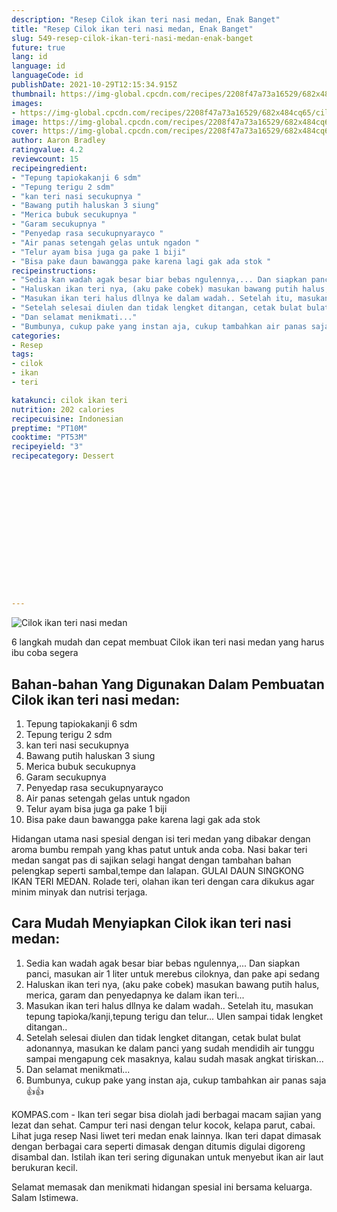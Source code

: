 ```yaml
---
description: "Resep Cilok ikan teri nasi medan, Enak Banget"
title: "Resep Cilok ikan teri nasi medan, Enak Banget"
slug: 549-resep-cilok-ikan-teri-nasi-medan-enak-banget
future: true
lang: id
language: id
languageCode: id
publishDate: 2021-10-29T12:15:34.915Z 
thumbnail: https://img-global.cpcdn.com/recipes/2208f47a73a16529/682x484cq65/cilok-ikan-teri-nasi-medan-foto-resep-utama.webp
images:
- https://img-global.cpcdn.com/recipes/2208f47a73a16529/682x484cq65/cilok-ikan-teri-nasi-medan-foto-resep-utama.webp
image: https://img-global.cpcdn.com/recipes/2208f47a73a16529/682x484cq65/cilok-ikan-teri-nasi-medan-foto-resep-utama.webp
cover: https://img-global.cpcdn.com/recipes/2208f47a73a16529/682x484cq65/cilok-ikan-teri-nasi-medan-foto-resep-utama.webp
author: Aaron Bradley
ratingvalue: 4.2
reviewcount: 15
recipeingredient:
- "Tepung tapiokakanji 6 sdm"
- "Tepung terigu 2 sdm"
- "kan teri nasi secukupnya "
- "Bawang putih haluskan 3 siung"
- "Merica bubuk secukupnya "
- "Garam secukupnya "
- "Penyedap rasa secukupnyarayco "
- "Air panas setengah gelas untuk ngadon "
- "Telur ayam bisa juga ga pake 1 biji"
- "Bisa pake daun bawangga pake karena lagi gak ada stok "
recipeinstructions:
- "Sedia kan wadah agak besar biar bebas ngulennya,... Dan siapkan panci, masukan air 1 liter untuk merebus ciloknya, dan pake api sedang"
- "Haluskan ikan teri nya, (aku pake cobek) masukan bawang putih halus, merica, garam dan penyedapnya ke dalam ikan teri..."
- "Masukan ikan teri halus dllnya ke dalam wadah.. Setelah itu, masukan tepung tapioka/kanji,tepung terigu dan telur... Ulen sampai tidak lengket ditangan.."
- "Setelah selesai diulen dan tidak lengket ditangan, cetak bulat bulat adonannya, masukan ke dalam panci yang sudah mendidih air tunggu sampai mengapung cek masaknya, kalau sudah masak angkat tiriskan..."
- "Dan selamat menikmati..."
- "Bumbunya, cukup pake yang instan aja, cukup tambahkan air panas saja 👍👍"
categories:
- Resep
tags:
- cilok
- ikan
- teri

katakunci: cilok ikan teri 
nutrition: 202 calories
recipecuisine: Indonesian
preptime: "PT10M"
cooktime: "PT53M"
recipeyield: "3"
recipecategory: Dessert


     
    
    
    
    
    
    
    
    
    
    
      
    
---
```



![Cilok ikan teri nasi medan](https://img-global.cpcdn.com/recipes/2208f47a73a16529/682x484cq65/cilok-ikan-teri-nasi-medan-foto-resep-utama.webp)

6 langkah mudah dan cepat membuat  Cilok ikan teri nasi medan yang harus ibu coba segera

<!--inarticleads1-->

## Bahan-bahan Yang Digunakan Dalam Pembuatan Cilok ikan teri nasi medan:

1. Tepung tapiokakanji 6 sdm
1. Tepung terigu 2 sdm
1. kan teri nasi secukupnya 
1. Bawang putih haluskan 3 siung
1. Merica bubuk secukupnya 
1. Garam secukupnya 
1. Penyedap rasa secukupnyarayco 
1. Air panas setengah gelas untuk ngadon 
1. Telur ayam bisa juga ga pake 1 biji
1. Bisa pake daun bawangga pake karena lagi gak ada stok 

Hidangan utama nasi spesial dengan isi teri medan yang dibakar dengan aroma bumbu rempah yang khas patut untuk anda coba. Nasi bakar teri medan sangat pas di sajikan selagi hangat dengan tambahan bahan pelengkap seperti sambal,tempe dan lalapan. GULAI DAUN SINGKONG IKAN TERI MEDAN. Rolade teri, olahan ikan teri dengan cara dikukus agar minim minyak dan nutrisi terjaga. 

<!--inarticleads2-->

## Cara Mudah Menyiapkan Cilok ikan teri nasi medan:

1. Sedia kan wadah agak besar biar bebas ngulennya,... Dan siapkan panci, masukan air 1 liter untuk merebus ciloknya, dan pake api sedang
1. Haluskan ikan teri nya, (aku pake cobek) masukan bawang putih halus, merica, garam dan penyedapnya ke dalam ikan teri...
1. Masukan ikan teri halus dllnya ke dalam wadah.. Setelah itu, masukan tepung tapioka/kanji,tepung terigu dan telur... Ulen sampai tidak lengket ditangan..
1. Setelah selesai diulen dan tidak lengket ditangan, cetak bulat bulat adonannya, masukan ke dalam panci yang sudah mendidih air tunggu sampai mengapung cek masaknya, kalau sudah masak angkat tiriskan...
1. Dan selamat menikmati...
1. Bumbunya, cukup pake yang instan aja, cukup tambahkan air panas saja 👍👍


KOMPAS.com - Ikan teri segar bisa diolah jadi berbagai macam sajian yang lezat dan sehat. Campur teri nasi dengan telur kocok, kelapa parut, cabai. Lihat juga resep Nasi liwet teri medan enak lainnya. Ikan teri dapat dimasak dengan berbagai cara seperti dimasak dengan ditumis digulai digoreng disambal dan. Istilah ikan teri sering digunakan untuk menyebut ikan air laut berukuran kecil. 

Selamat memasak dan menikmati hidangan spesial ini bersama keluarga. Salam Istimewa.
